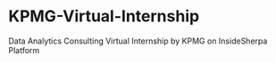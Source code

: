 # KPMG-Virtual-Internship
Data Analytics Consulting Virtual Internship by KPMG on InsideSherpa Platform 
